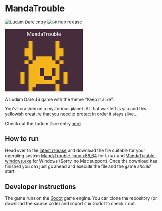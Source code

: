 # MandaTrouble
[![Ludum Dare entry](https://img.shields.io/badge/Ludum%20Dare-MandaTrouble-orange)](https://ldjam.com/events/ludum-dare/46/mandatrouble)
![GitHub release](https://img.shields.io/github/v/release/mineiwik/LD46)

<img src=".github/cover.png" width="256"></img>

A Ludum Dare 46 game with the theme "Keep it alive".

You’ve crashed on a mysterious planet. All that was left is you and this yellowish creature that you need to protect in order it stays alive…

Check out the Ludum Dare entry [here](https://ldjam.com/events/ludum-dare/46/mandatrouble)

## How to run

Head over to the [latest release](https://github.com/mineiwik/LD46/releases/latest) and download the file suitable for your operating system [MandaTrouble-linux.x86_64](https://github.com/mineiwik/LD46/releases/download/v1.0.0/MandaTrouble-linux.x86_64) for Linux and [MandaTrouble-windows.exe](https://github.com/mineiwik/LD46/releases/download/v1.0.0/MandaTrouble-windows.exe) for Windows (Sorry, no Mac support).
Once the download has finished you can just go ahead and execute the file and the game *should* start. 

## Developer instructions

The game runs on the [Godot](https://godotengine.org/) game engine.
You can clone the repository (or download the source code) and import it in Godot to check it out.
